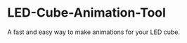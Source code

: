 LED-Cube-Animation-Tool
=======================

A fast and easy way to make animations for your LED cube.

